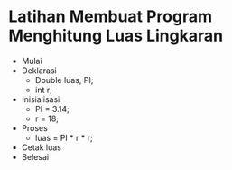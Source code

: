 # Latihan Membuat Program Menghitung Luas Lingkaran

- Mulai
- Deklarasi
  - Double luas, PI;
  - int r;
- Inisialisasi
  - PI = 3.14;
  - r = 18;
- Proses
  - luas = PI \* r \* r;
- Cetak luas
- Selesai
